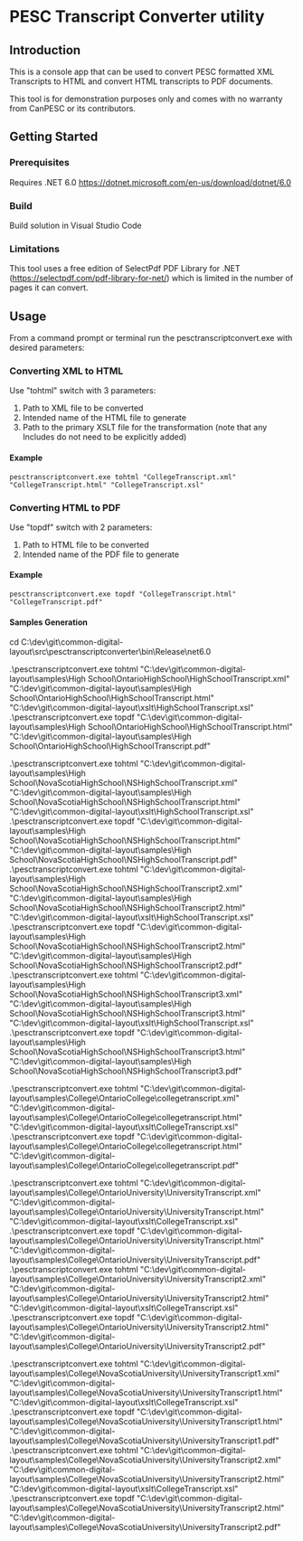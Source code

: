 # PESC Transcript Converter utility

## Introduction

This is a console app that can be used to convert PESC formatted XML Transcripts to HTML and convert HTML transcripts to PDF documents.

This tool is for demonstration purposes only and comes with no warranty from CanPESC or its contributors.

## Getting Started

### Prerequisites

Requires .NET 6.0
<https://dotnet.microsoft.com/en-us/download/dotnet/6.0>

### Build

Build solution in Visual Studio Code

### Limitations

This tool uses a free edition of SelectPdf PDF Library for .NET (https://selectpdf.com/pdf-library-for-net/) which is limited in the number of pages it can convert.

## Usage

From a command prompt or terminal run the pesctranscriptconvert.exe with desired parameters:

### Converting XML to HTML

Use "tohtml" switch with 3 parameters:
1. Path to XML file to be converted
2. Intended name of the HTML file to generate
3. Path to the primary XSLT file for the transformation (note that any Includes do not need to be explicitly added)

#### Example 

`pesctranscriptconvert.exe tohtml "CollegeTranscript.xml" "CollegeTranscript.html" "CollegeTranscript.xsl"`

### Converting HTML to PDF

Use "topdf" switch with 2 parameters:
1. Path to HTML file to be converted
2. Intended name of the PDF file to generate

#### Example 

`pesctranscriptconvert.exe topdf "CollegeTranscript.html" "CollegeTranscript.pdf"`

#### Samples Generation

cd C:\dev\git\common-digital-layout\src\pesctranscriptconverter\bin\Release\net6.0

.\pesctranscriptconvert.exe tohtml "C:\dev\git\common-digital-layout\samples\High School\OntarioHighSchool\HighSchoolTranscript.xml" "C:\dev\git\common-digital-layout\samples\High School\OntarioHighSchool\HighSchoolTranscript.html" "C:\dev\git\common-digital-layout\xslt\HighSchoolTranscript.xsl"
.\pesctranscriptconvert.exe topdf "C:\dev\git\common-digital-layout\samples\High School\OntarioHighSchool\HighSchoolTranscript.html" "C:\dev\git\common-digital-layout\samples\High School\OntarioHighSchool\HighSchoolTranscript.pdf" 

.\pesctranscriptconvert.exe tohtml "C:\dev\git\common-digital-layout\samples\High School\NovaScotiaHighSchool\NSHighSchoolTranscript.xml" "C:\dev\git\common-digital-layout\samples\High School\NovaScotiaHighSchool\NSHighSchoolTranscript.html" "C:\dev\git\common-digital-layout\xslt\HighSchoolTranscript.xsl"
.\pesctranscriptconvert.exe topdf "C:\dev\git\common-digital-layout\samples\High School\NovaScotiaHighSchool\NSHighSchoolTranscript.html" "C:\dev\git\common-digital-layout\samples\High School\NovaScotiaHighSchool\NSHighSchoolTranscript.pdf" 
.\pesctranscriptconvert.exe tohtml "C:\dev\git\common-digital-layout\samples\High School\NovaScotiaHighSchool\NSHighSchoolTranscript2.xml" "C:\dev\git\common-digital-layout\samples\High School\NovaScotiaHighSchool\NSHighSchoolTranscript2.html" "C:\dev\git\common-digital-layout\xslt\HighSchoolTranscript.xsl"
.\pesctranscriptconvert.exe topdf "C:\dev\git\common-digital-layout\samples\High School\NovaScotiaHighSchool\NSHighSchoolTranscript2.html" "C:\dev\git\common-digital-layout\samples\High School\NovaScotiaHighSchool\NSHighSchoolTranscript2.pdf" 
.\pesctranscriptconvert.exe tohtml "C:\dev\git\common-digital-layout\samples\High School\NovaScotiaHighSchool\NSHighSchoolTranscript3.xml" "C:\dev\git\common-digital-layout\samples\High School\NovaScotiaHighSchool\NSHighSchoolTranscript3.html" "C:\dev\git\common-digital-layout\xslt\HighSchoolTranscript.xsl"
.\pesctranscriptconvert.exe topdf "C:\dev\git\common-digital-layout\samples\High School\NovaScotiaHighSchool\NSHighSchoolTranscript3.html" "C:\dev\git\common-digital-layout\samples\High School\NovaScotiaHighSchool\NSHighSchoolTranscript3.pdf" 

.\pesctranscriptconvert.exe tohtml "C:\dev\git\common-digital-layout\samples\College\OntarioCollege\collegetranscript.xml" "C:\dev\git\common-digital-layout\samples\College\OntarioCollege\collegetranscript.html" "C:\dev\git\common-digital-layout\xslt\CollegeTranscript.xsl"
.\pesctranscriptconvert.exe topdf "C:\dev\git\common-digital-layout\samples\College\OntarioCollege\collegetranscript.html" "C:\dev\git\common-digital-layout\samples\College\OntarioCollege\collegetranscript.pdf" 

.\pesctranscriptconvert.exe tohtml "C:\dev\git\common-digital-layout\samples\College\OntarioUniversity\UniversityTranscript.xml" "C:\dev\git\common-digital-layout\samples\College\OntarioUniversity\UniversityTranscript.html" "C:\dev\git\common-digital-layout\xslt\CollegeTranscript.xsl"
.\pesctranscriptconvert.exe topdf "C:\dev\git\common-digital-layout\samples\College\OntarioUniversity\UniversityTranscript.html" "C:\dev\git\common-digital-layout\samples\College\OntarioUniversity\UniversityTranscript.pdf" 
.\pesctranscriptconvert.exe tohtml "C:\dev\git\common-digital-layout\samples\College\OntarioUniversity\UniversityTranscript2.xml" "C:\dev\git\common-digital-layout\samples\College\OntarioUniversity\UniversityTranscript2.html" "C:\dev\git\common-digital-layout\xslt\CollegeTranscript.xsl"
.\pesctranscriptconvert.exe topdf "C:\dev\git\common-digital-layout\samples\College\OntarioUniversity\UniversityTranscript2.html" "C:\dev\git\common-digital-layout\samples\College\OntarioUniversity\UniversityTranscript2.pdf" 

.\pesctranscriptconvert.exe tohtml "C:\dev\git\common-digital-layout\samples\College\NovaScotiaUniversity\UniversityTranscript1.xml" "C:\dev\git\common-digital-layout\samples\College\NovaScotiaUniversity\UniversityTranscript1.html" "C:\dev\git\common-digital-layout\xslt\CollegeTranscript.xsl"
.\pesctranscriptconvert.exe topdf "C:\dev\git\common-digital-layout\samples\College\NovaScotiaUniversity\UniversityTranscript1.html" "C:\dev\git\common-digital-layout\samples\College\NovaScotiaUniversity\UniversityTranscript1.pdf" 
.\pesctranscriptconvert.exe tohtml "C:\dev\git\common-digital-layout\samples\College\NovaScotiaUniversity\UniversityTranscript2.xml" "C:\dev\git\common-digital-layout\samples\College\NovaScotiaUniversity\UniversityTranscript2.html" "C:\dev\git\common-digital-layout\xslt\CollegeTranscript.xsl"
.\pesctranscriptconvert.exe topdf "C:\dev\git\common-digital-layout\samples\College\NovaScotiaUniversity\UniversityTranscript2.html" "C:\dev\git\common-digital-layout\samples\College\NovaScotiaUniversity\UniversityTranscript2.pdf" 